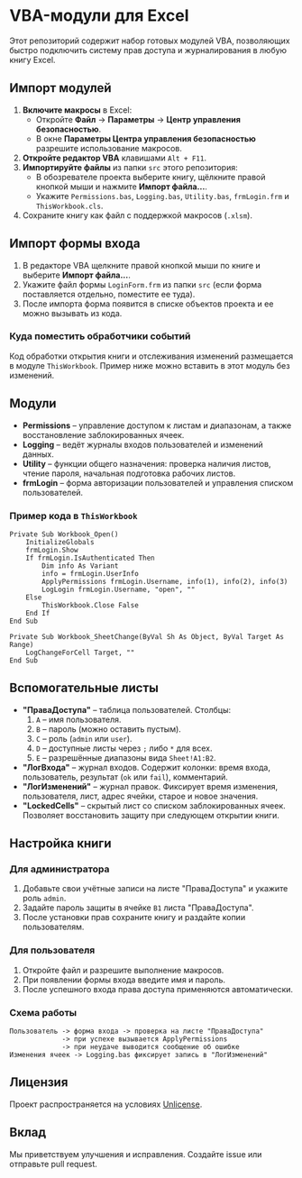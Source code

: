 # VBA-модули для Excel

Этот репозиторий содержит набор готовых модулей VBA, позволяющих быстро подключить систему прав доступа и журналирования в любую книгу Excel.

## Импорт модулей

1. **Включите макросы** в Excel:
   - Откройте **Файл** → **Параметры** → **Центр управления безопасностью**.
   - В окне **Параметры Центра управления безопасностью** разрешите использование макросов.
2. **Откройте редактор VBA** клавишами `Alt + F11`.
3. **Импортируйте файлы** из папки `src` этого репозитория:
   - В обозревателе проекта выберите книгу, щёлкните правой кнопкой мыши и нажмите **Импорт файла...**.
   - Укажите `Permissions.bas`, `Logging.bas`, `Utility.bas`, `frmLogin.frm` и `ThisWorkbook.cls`.
4. Сохраните книгу как файл с поддержкой макросов (`.xlsm`).

## Импорт формы входа

1. В редакторе VBA щелкните правой кнопкой мыши по книге и выберите **Импорт файла...**.
2. Укажите файл формы `LoginForm.frm` из папки `src` (если форма поставляется отдельно, поместите ее туда).
3. После импорта форма появится в списке объектов проекта и ее можно вызывать из кода.

### Куда поместить обработчики событий

Код обработки открытия книги и отслеживания изменений размещается в модуле `ThisWorkbook`. Пример ниже можно вставить в этот модуль без изменений.

## Модули

- **Permissions** – управление доступом к листам и диапазонам, а также восстановление заблокированных ячеек.
- **Logging** – ведёт журналы входов пользователей и изменений данных.
- **Utility** – функции общего назначения: проверка наличия листов, чтение пароля, начальная подготовка рабочих листов.
- **frmLogin** – форма авторизации пользователей и управления списком пользователей.

### Пример кода в `ThisWorkbook`
```vba
Private Sub Workbook_Open()
    InitializeGlobals
    frmLogin.Show
    If frmLogin.IsAuthenticated Then
        Dim info As Variant
        info = frmLogin.UserInfo
        ApplyPermissions frmLogin.Username, info(1), info(2), info(3)
        LogLogin frmLogin.Username, "open", ""
    Else
        ThisWorkbook.Close False
    End If
End Sub

Private Sub Workbook_SheetChange(ByVal Sh As Object, ByVal Target As Range)
    LogChangeForCell Target, ""
End Sub
```

## Вспомогательные листы

- **"ПраваДоступа"** – таблица пользователей. Столбцы:
  1. `A` – имя пользователя.
  2. `B` – пароль (можно оставить пустым).
  3. `C` – роль (`admin` или `user`).
  4. `D` – доступные листы через `;` либо `*` для всех.
  5. `E` – разрешённые диапазоны вида `Sheet!A1:B2`.
- **"ЛогВхода"** – журнал входов. Содержит колонки: время входа, пользователь, результат (`ok` или `fail`), комментарий.
- **"ЛогИзменений"** – журнал правок. Фиксирует время изменения, пользователя, лист, адрес ячейки, старое и новое значения.
- **"LockedCells"** – скрытый лист со списком заблокированных ячеек. Позволяет восстановить защиту при следующем открытии книги.

## Настройка книги

### Для администратора
1. Добавьте свои учётные записи на листе "ПраваДоступа" и укажите роль `admin`.
2. Задайте пароль защиты в ячейке `B1` листа "ПраваДоступа".
3. После установки прав сохраните книгу и раздайте копии пользователям.

### Для пользователя
1. Откройте файл и разрешите выполнение макросов.
2. При появлении формы входа введите имя и пароль.
3. После успешного входа права доступа применяются автоматически.

### Схема работы
```
Пользователь -> форма входа -> проверка на листе "ПраваДоступа"
             -> при успехе вызывается ApplyPermissions
             -> при неудаче выводится сообщение об ошибке
Изменения ячеек -> Logging.bas фиксирует запись в "ЛогИзменений"
```


## Лицензия

Проект распространяется на условиях [Unlicense](LICENSE).

## Вклад

Мы приветствуем улучшения и исправления. Создайте issue или отправьте pull request.
